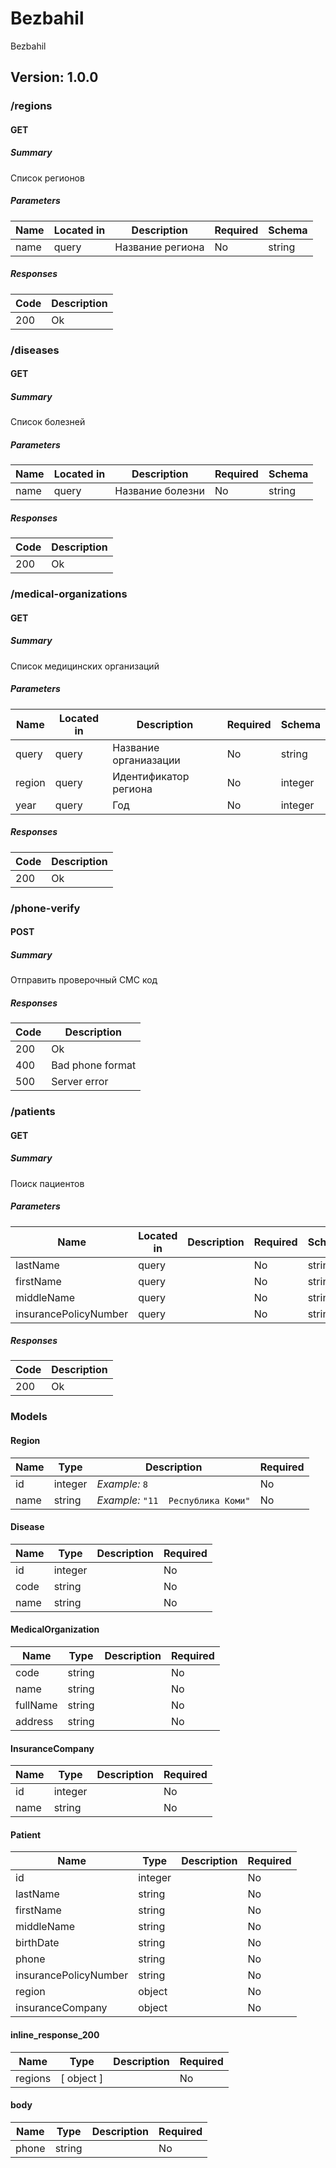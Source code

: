 # Bezbahil
Bezbahil

## Version: 1.0.0

### /regions

#### GET
##### Summary

Список регионов

##### Parameters

| Name | Located in | Description | Required | Schema |
| ---- | ---------- | ----------- | -------- | ---- |
| name | query | Название региона | No | string |

##### Responses

| Code | Description |
| ---- | ----------- |
| 200 | Ok |

### /diseases

#### GET
##### Summary

Список болезней

##### Parameters

| Name | Located in | Description | Required | Schema |
| ---- | ---------- | ----------- | -------- | ---- |
| name | query | Название болезни | No | string |

##### Responses

| Code | Description |
| ---- | ----------- |
| 200 | Ok |

### /medical-organizations

#### GET
##### Summary

Список медицинских организаций

##### Parameters

| Name | Located in | Description | Required | Schema |
| ---- | ---------- | ----------- | -------- | ---- |
| query | query | Название органиазации | No | string |
| region | query | Идентификатор региона | No | integer |
| year | query | Год | No | integer |

##### Responses

| Code | Description |
| ---- | ----------- |
| 200 | Ok |

### /phone-verify

#### POST
##### Summary

Отправить проверочный СМС код

##### Responses

| Code | Description |
| ---- | ----------- |
| 200 | Ok |
| 400 | Bad phone format |
| 500 | Server error |

### /patients

#### GET
##### Summary

Поиск пациентов

##### Parameters

| Name | Located in | Description | Required | Schema |
| ---- | ---------- | ----------- | -------- | ---- |
| lastName | query |  | No | string |
| firstName | query |  | No | string |
| middleName | query |  | No | string |
| insurancePolicyNumber | query |  | No | string |

##### Responses

| Code | Description |
| ---- | ----------- |
| 200 | Ok |

### Models

#### Region

| Name | Type | Description | Required |
| ---- | ---- | ----------- | -------- |
| id | integer | _Example:_ `8` | No |
| name | string | _Example:_ `"11  Республика Коми"` | No |

#### Disease

| Name | Type | Description | Required |
| ---- | ---- | ----------- | -------- |
| id | integer |  | No |
| code | string |  | No |
| name | string |  | No |

#### MedicalOrganization

| Name | Type | Description | Required |
| ---- | ---- | ----------- | -------- |
| code | string |  | No |
| name | string |  | No |
| fullName | string |  | No |
| address | string |  | No |

#### InsuranceCompany

| Name | Type | Description | Required |
| ---- | ---- | ----------- | -------- |
| id | integer |  | No |
| name | string |  | No |

#### Patient

| Name | Type | Description | Required |
| ---- | ---- | ----------- | -------- |
| id | integer |  | No |
| lastName | string |  | No |
| firstName | string |  | No |
| middleName | string |  | No |
| birthDate | string |  | No |
| phone | string |  | No |
| insurancePolicyNumber | string |  | No |
| region | object |  | No |
| insuranceCompany | object |  | No |

#### inline_response_200

| Name | Type | Description | Required |
| ---- | ---- | ----------- | -------- |
| regions | [ object ] |  | No |

#### body

| Name | Type | Description | Required |
| ---- | ---- | ----------- | -------- |
| phone | string |  | No |
